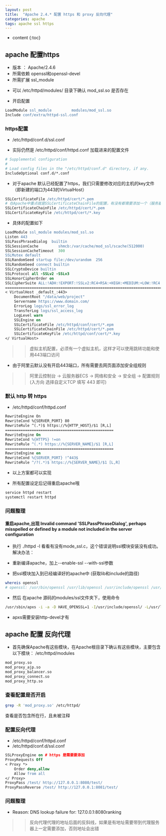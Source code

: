 ```yaml
---
layout: post
title:  "Apache 2.4.* 配置 https 和 proxy 反向代理"
categories: apache 
tags: apache ssl https
---
```


* content
{:toc}

## apache 配置https
- 版本 ： Apache/2.4.6
- 所需依赖 openssl和openssl-devel
- 所需扩展 ssl_module
* 可以 /etc/httpd/modules/ 目录下确认 mod_ssl.so 是否存在

* 开启配置
```apache
LoadModule ssl_module         modules/mod_ssl.so
Include conf/extra/httpd-ssl.conf
```




### https配置
* /etc/httpd/conf.d/ssl.conf

- 实际仍然是 /etc/httpd/conf/httpd.conf 加载进来的配置文件
```apache
# Supplemental configuration
#
# Load config files in the "/etc/httpd/conf.d" directory, if any.
IncludeOptional conf.d/*.conf
```

* 对于apache 默认已经配置了https，我们只需要修改对应的主机的key文件（即新建的端口为443的VirtualHost）
```apache
SSLCertificateFile /etc/httpd/cert/*.pem
# 在Apache中重点就是SSLCertificateChainFile的配置，有没有都需要添加一个（服务器缺少中间证书问题类似）
SSLCertificateChainFile /etc/httpd/cert/*.pem
SSLCertificateKeyFile /etc/httpd/cert/*.key
 ```

* 具体的配置如下
```apache
LoadModule ssl_module modules/mod_ssl.so
Listen 443
SSLPassPhraseDialog  builtin
SSLSessionCache         shmcb:/var/cache/mod_ssl/scache(512000)
SSLSessionCacheTimeout  300
SSLMutex default
SSLRandomSeed startup file:/dev/urandom  256
SSLRandomSeed connect builtin
SSLCryptoDevice builtin
SSLProtocol all -SSLv2 -SSLv3
SSLHonorCipherOrder on
SSLCipherSuite ALL:!ADH:!EXPORT:!SSLv2:RC4+RSA:+HIGH:+MEDIUM:+LOW:!RC4:
========================================================================
< VirtualHost _default_:443> 
    DocumentRoot "/data/web/project"
    Servername https://www.domain.com/
    ErrorLog logs/ssl_error_log
    TransferLog logs/ssl_access_log
    LogLevel warn
    SSLEngine on
    SSLCertificateFile /etc/httpd/conf/cert/*.epm
    SSLCertificateChainFile /etc/httpd/cert/*.pem
    SSLCertificateKeyFile /etc/httpd/conf/cert/*.key
</ VirtualHost>
```
>> 虚拟主机配置，必须有一个虚拟主机，这样才可以使用跳转功能和使用443端口访问    

* 由于阿里云默认没有开启443端口，所有需要去网页面添加安全组规则
>> 阿里云控制台 -> 云服务器ECS -> 网络和安全 -> 安全组 -> 配置规则 (入方向 选择自定义TCP 填写 443 即可)

### 默认 http 转 https 
* /etc/httpd/conf/httpd.conf
```apache
RewriteEngine On
RewriteCond %{SERVER_PORT} 80
RewriteRule ^(.*)$ https://%{HTTP_HOST}/$1 [R,L]
=================================================
RewriteEngine On
RewriteCond %{HTTPS} !=on
RewriteRule ^(.*) https://%{SERVER_NAME}/$1 [R,L]
=================================================
RewriteEngine on
RewriteCond %{SERVER_PORT} !^443$
RewriteRule ^/?(.*)$ https://%{SERVER_NAME}/$1 [L,R]
```
* 以上方案都可以实现

* 所有配置设定后记得重启apache哦
```bash
service httpd restart
systemctl restart httpd
```

### 问题整理
#### 重启apache,出现 Invalid command 'SSLPassPhraseDialog', perhaps misspelled or defined by a module not included in the server configuration
* 执行 ./httpd -l 看看有没有mode_ssl.c，这个错误说明ssl模块安装没有成功。
解决办法：

* 重新编译apache，加上--enable-ssl --with-ssl参数

* 把ssl模块加入到已经编译好的apache中 (获取lib和include的路径)
```bash
whereis openssl
# openssl: /usr/bin/openssl /usr/lib/openssl /usr/include/openssl /usr/share/man/man1/openssl.1ssl.gz
```

* 然后 在apache 源码的modules/ssl文件夹下，使用命令
```bash
/usr/sbin/apxs -i -a -D HAVE_OPENSSL=1 -I/usr/include/openssl/ -L/usr/lib/openssl/ -c *.c -lcrypto -lssl -ldl
```
* apxs需要安装http-devel才有


## apache 配置 反向代理
* 首先确保Apache有这些模块，在Apache根目录下确认有这些模块，主要包含以下模块：
/etc/httpd/modules
```bash
mod_proxy.so
mod_proxy_ajp.so
mod_proxy_balancer.so
mod_proxy_connect.so
mod_proxy_http.so
```
### 查看配置是否开启
```bash
grep -R 'mod_proxy.so' /etc/httpd/
```
查看是否包含所在行，且未被注释


### 配置反向代理
* /etc/httpd/conf/httpd.conf
* /etc/httpd/conf.d/ssl.conf
```apache
SSLProxyEngine on # https 是需要要添加
ProxyRequests Off
< Proxy *>
    Order deny,allow
    Allow from all
</ Proxy>
ProxyPass /test/ http://127.0.0.1:8080/test/
ProxyPassReverse /test/ http://127.0.0.1:8081/test/
```

### 问题整理
- Reason: DNS lookup failure for: 127.0.0.1:8080ranking
>> 反向代理代理的地址后面的反斜线，如果是有地址需要带到代理服务器上一定需要添加，否则地址会出错
